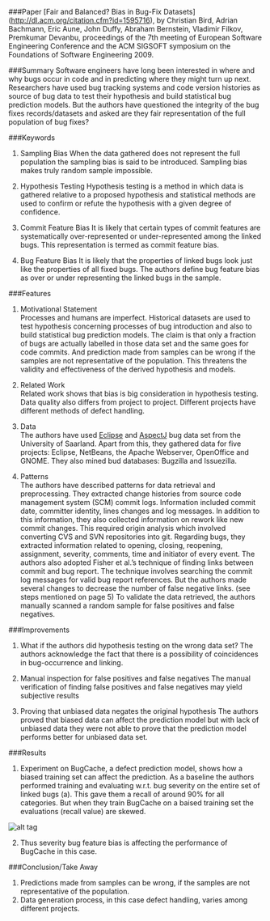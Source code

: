 ###Paper
[Fair and Balanced? Bias in Bug-Fix Datasets] (http://dl.acm.org/citation.cfm?id=1595716), by Christian Bird, Adrian Bachmann, Eric Aune, John Duffy, Abraham Bernstein, Vladimir Filkov, Premkumar Devanbu, proceedings of the 7th meeting of European Software Engineering Conference and the ACM SIGSOFT symposium on the Foundations of Software Engineering 2009.

###Summary
Software engineers have long been interested in where and why bugs occur in code and in predicting where they might turn up next. Researchers have used bug tracking systems and code version histories as source of bug data to test their hypothesis and build statistical bug prediction models. But the authors have questioned the integrity of the bug fixes records/datasets and asked are they fair representation of the full population of bug fixes?
 
###Keywords

1.	Sampling Bias 
When the data gathered does not represent the full population the sampling bias is said to be introduced. Sampling bias makes truly random sample impossible.

2.	Hypothesis Testing 
Hypothesis testing is a method in which data is gathered relative to a proposed hypothesis and statistical methods are used to confirm or refute the hypothesis with a given degree of confidence.

3.	Commit Feature Bias
It is likely that certain types of commit features are systematically over-represented or under-represented among the linked bugs. This representation is termed as commit feature bias.

4.	Bug Feature Bias
It is likely that the properties of linked bugs look just like the properties of all fixed bugs. The authors define bug feature bias as over or under representing the linked bugs in the sample.


###Features

1.	Motivational Statement  
Processes and humans are imperfect. Historical datasets are used to test hypothesis concerning processes of bug introduction and also to build statistical bug prediction models. The claim is that only a fraction of bugs are actually labelled in those data set and the same goes for code commits. And prediction made from samples can be wrong if the samples are not representative of the population. This threatens the validity and effectiveness of the derived hypothesis and models.

2.	Related Work  
Related work shows that bias is big consideration in hypothesis testing. Data quality also differs from project to project. Different projects have different methods of defect handling. 

3.	Data  
The authors have used [Eclipse](http://www.st.cs.uni-saarland.de/softevo/bug-data/eclipse) and [AspectJ](http://www.st.cs.uni-saarland.de/ibugs) bug data set from the University of Saarland. Apart from this, they gathered data for five projects: Eclipse, NetBeans, the Apache Webserver, OpenOffice and GNOME. They also mined bud databases: Bugzilla and Issuezilla.

4.	Patterns  
The authors have described patterns for data retrieval and preprocessing. They extracted change histories from source code management system (SCM) commit logs. Information included commit date, committer identity, lines changes and log messages. In addition to this information, they also collected information on rework like new commit changes. This required origin analysis which involved converting CVS and SVN repositories into git. Regarding bugs, they extracted information related to opening, closing, reopening, assignment, severity, comments, time and initiator of every event.
The authors also adopted Fisher et al.’s technique of finding links between commit and bug report. The technique involves searching the commit log messages for valid bug report references. But the authors made several changes to decrease the number of false negative links. (see steps mentioned on page 5)
To validate the data retrieved, the authors manually scanned a random sample for false positives and false negatives.

###Improvements

1.	What if the authors did hypothesis testing on the wrong data set?
The authors acknowledge the fact that there is a possibility of coincidences in bug-occurrence and linking.

2.	Manual inspection for false positives and false negatives
The manual verification of finding false positives and false negatives may yield subjective results

3.	Proving that unbiased data negates the original hypothesis
The authors proved that biased data can affect the prediction model but with lack of unbiased data they were not able to prove that the prediction model performs better for unbiased data set.

###Results

1. Experiment on BugCache, a defect prediction model, shows how a biased training set can affect the prediction. As a baseline the authors performed training and evaluating w.r.t. bug severity on the entire set of linked bugs (a). This gave them a recall of around 90% for all categories. But when they train BugCache on a baised training set the evaluations (recall value) are skewed.

![alt tag](https://github.com/NeilBINGOHIT/fss16gNS/tree/shrenuj/read/4/Figure%201.jpg)

2. Thus severity bug feature bias is affecting the performance of BugCache in this case.

###Conclusion/Take Away

1. Predictions made from samples can be wrong, if the samples are not representative of the population. 
2. Data generation process, in this case defect handling, varies among different projects.



